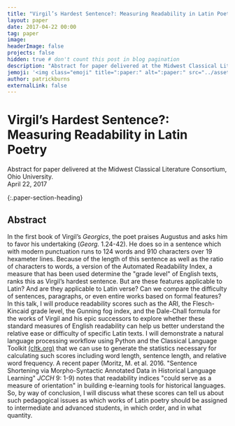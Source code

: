 ```yaml
---
title: "Virgil’s Hardest Sentence?: Measuring Readability in Latin Poetry"
layout: paper
date: 2017-04-22 00:00
tag: paper
image: 
headerImage: false
projects: false
hidden: true # don't count this post in blog pagination
description: "Abstract for paper delivered at the Midwest Classical Literature Consortium, Ohio University."
jemoji: '<img class="emoji" title=":paper:" alt=":paper:" src="../assets/images/paper-icon.png" height="20" width="20" align="absmiddle">'
author: patrickburns
externalLink: false
---
```


# Virgil’s Hardest Sentence?: Measuring Readability in Latin Poetry
Abstract for paper delivered at the Midwest Classical Literature Consortium, Ohio University.   
April 22, 2017  

{:.paper-section-heading}
## Abstract 
In the first book of Virgil’s *Georgics*, the poet praises Augustus and asks him to favor his undertaking (*Georg.* 1.24-42). He does so in a sentence which with modern punctuation runs to 124 words and 910 characters over 19 hexameter lines. Because of the length of this sentence as well as the ratio of characters to words, a version of the Automated Readability Index, a measure that has been used determine the "grade level" of English texts, ranks this as Virgil’s hardest sentence. But are these features applicable to Latin? And are they applicable to Latin verse? Can we compare the difficulty of sentences, paragraphs, or even entire works based on formal features? In this talk, I will produce readability scores such as the ARI, the Flesch-Kincaid grade level, the Gunning fog index, and the Dale-Chall formula for the works of Virgil and his epic successors to explore whether these standard measures of English readability can help us better understand the relative ease or difficulty of specific Latin texts. I will demonstrate a natural language processing workflow using Python and the Classical Language Toolkit [(cltk.org)](http://cltk.org) that we can use to generate the statistics necessary for calculating such scores including word length, sentence length, and relative word frequency. A recent paper (Moritz, M. et al. 2016. "Sentence Shortening via Morpho-Syntactic Annotated Data in Historical Language Learning" *JCCH* 9: 1-9) notes that readability indices "could serve as a measure of orientation" in building e-learning tools for historical languages. So, by way of conclusion, I will discuss what these scores can tell us about such pedagogical issues as which works of Latin poetry should be assigned to intermediate and advanced students, in which order, and in what quantity.
